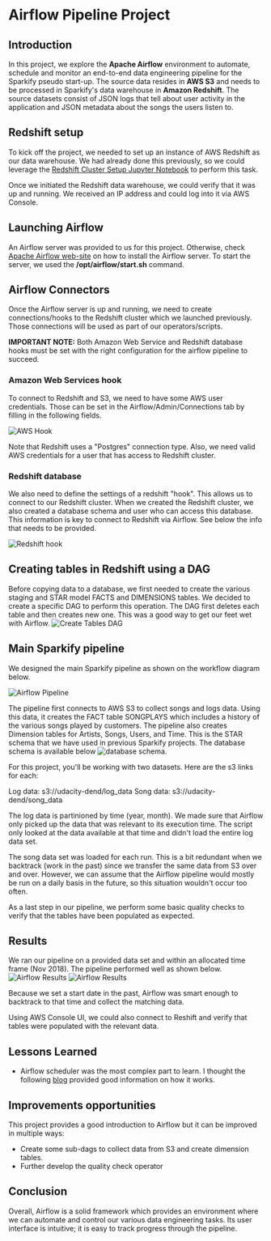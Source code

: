 # Airflow Pipeline Project
## Introduction
In this project, we explore the **Apache Airflow** environment to automate, schedule and monitor an end-to-end data engineering pipeline for the Sparkify pseudo start-up. The source data resides in **AWS S3** and needs to be processed in Sparkify's data warehouse in **Amazon Redshift**. The source datasets consist of JSON logs that tell about user activity in the application and JSON metadata about the songs the users listen to.

## Redshift setup
To kick off the project, we needed to set up an instance of AWS Redshift as our data warehouse. We had already done this previously, so we could leverage the [Redshift Cluster Setup Jupyter Notebook](https://github.com/jfvanreu/AWS-DataWarehouse/blob/main/RedshitClusterSetup.ipynb) to perform this task.

Once we initiated the Redshift data warehouse, we could verify that it was up and running. We received an IP address and could log into it via AWS Console. 

## Launching Airflow
An Airflow server was provided to us for this project. Otherwise, check [Apache Airflow web-site](https://airflow.apache.org/) on how to install the Airflow server.
To start the server, we used the **/opt/airflow/start.sh** command.

## Airflow Connectors
Once the Airflow server is up and running, we need to create connections/hooks to the Redshift cluster which we launched previously. Those connections will be used as part of our operators/scripts.

**IMPORTANT NOTE:** Both Amazon Web Service and Redshift database hooks must be set with the right configuration for the airflow pipeline to succeed.

### Amazon Web Services hook
To connect to Redshift and S3, we need to have some AWS user credentials. Those can be set in the Airflow/Admin/Connections tab by filling in the following fields. 

![AWS Hook](images/connection-aws-credentials.png)

Note that Redshift uses a "Postgres" connection type. Also, we need valid AWS credentials for a user that has access to Redshift cluster.

### Redshift database
We also need to define the settings of a redshift "hook". This allows us to connect to our Redshift cluster. When we created the Redshift cluster, we also created a database schema and user who can access this database. This information is key to connect to Redshift via Airflow. See below the info that needs to be provided.

![Redshift hook](images/connection-redshift.png)

## Creating tables in Redshift using a DAG
Before copying data to a database, we first needed to create the various staging and STAR model FACTS and DIMENSIONS tables. We decided to create a specific DAG to perform this operation. The DAG first deletes each table and then creates new one. This was a good way to get our feet wet with Airflow.
![Create Tables DAG](images/create-tables-dag.png)

## Main Sparkify pipeline
We designed the main Sparkify pipeline as shown on the workflow diagram below.

![Airflow Pipeline](images/Sparkify-Dag.png)

The pipeline first connects to AWS S3 to collect songs and logs data. Using this data, it creates the FACT table SONGPLAYS which includes a history of the various songs played by customers. The pipeline also creates Dimension tables for Artists, Songs, Users, and Time. This is the STAR schema that we have used in previous Sparkify projects. The database schema is available below ![database schema](https://github.com/jfvanreu/AWS-DataWarehouse/blob/main/images/DBdesign.jpeg).

For this project, you'll be working with two datasets. Here are the s3 links for each:

Log data: s3://udacity-dend/log_data
Song data: s3://udacity-dend/song_data

The log data is partinioned by time (year, month). We made sure that Airflow only picked up the data that was relevant to its execution time. The script only looked at the data available at that time and didn't load the entire log data set.

The song data set was loaded for each run. This is a bit redundant when we backtrack (work in the past) since we transfer the same data from S3 over and over. However, we can assume that the Airflow pipeline would mostly be run on a daily basis in the future, so this situation wouldn't occur too often.  

As a last step in our pipeline, we perform some basic quality checks to verify that the tables have been populated as expected.

## Results
We ran our pipeline on a provided data set and within an allocated time frame (Nov 2018). The pipeline performed well as shown below.
![Airflow Results](airflow-results-1.png)
![Airflow Results](airflow-results-2.png)

Because we set a start date in the past, Airflow was smart enough to backtrack to that time and collect the matching data.

Using AWS Console UI, we could also connect to Reshift and verify that tables were populated with the relevant data.

## Lessons Learned
- Airflow scheduler was the most complex part to learn. I thought the following [blog](https://towardsdatascience.com/airflow-schedule-interval-101-bbdda31cc463) provided good information on how it works.

## Improvements opportunities
This project provides a good introduction to Airflow but it can be improved in multiple ways:
- Create some sub-dags to collect data from S3 and create dimension tables.
- Further develop the quality check operator

## Conclusion
Overall, Airflow is a solid framework which provides an environment where we can automate and control our various data engineering tasks. Its user interface is intuitive; it is easy to track progress through the pipeline.
